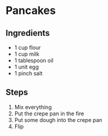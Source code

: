 # Pancakes
## Ingredients
- 1 cup flour
- 1 cup milk
- 1 tablespoon oil
- 1 unit egg
- 1 pinch salt

## Steps
1. Mix everything
2. Put the crepe pan in the fire
3. Put some dough into the crepe pan
4. Flip
